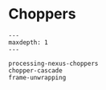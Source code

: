 # Choppers

```{toctree}
---
maxdepth: 1
---

processing-nexus-choppers
chopper-cascade
frame-unwrapping
```
